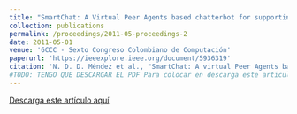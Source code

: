 ```yaml
---
title: "SmartChat: A Virtual Peer Agents based chatterbot for supporting educational processes"
collection: publications
permalink: /proceedings/2011-05-proceedings-2
date: 2011-05-01
venue: '6CCC - Sexto Congreso Colombiano de Computación'
paperurl: 'https://ieeexplore.ieee.org/document/5936319'
citation: 'N. D. D. Méndez et al., "SmartChat: A virtual Peer Agents based chatterbot for supporting educational processes," 2011 6th Colombian Computing Congress (CCC), Manizales, 2011, pp. 1-6, doi: 10.1109/COLOMCC.2011.5936319.'
#TODO: TENGO QUE DESCARGAR EL PDF Para colocar en descarga este articulo aqui
---
```



<a href ="https://ieeexplore.ieee.org/document/5936319" target="_blank">Descarga este artículo aquí</a>
